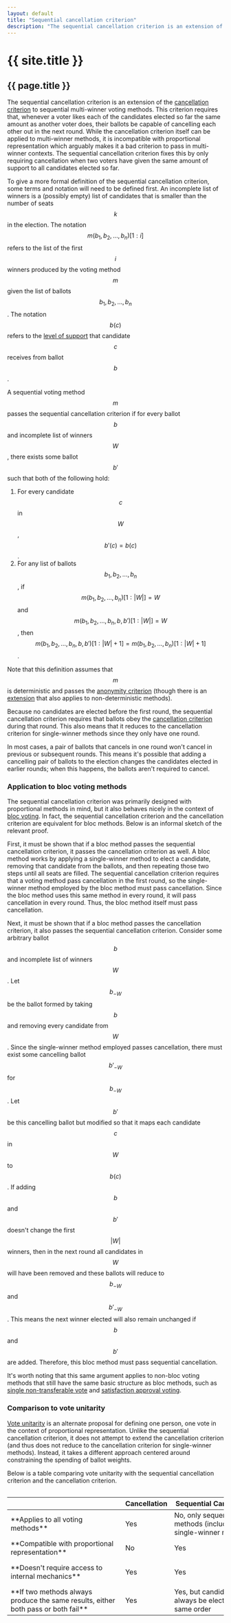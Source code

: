 ```yaml
---
layout: default
title: "Sequential cancellation criterion"
description: "The sequential cancellation criterion is an extension of the cancellation criterion to sequential multi-winner voting methods. This criterion requires that, whenever a voter likes each of the candidates elected so far the same amount as another voter does, their ballots be capable of cancelling each other out in the next round."
---
```

# {{ site.title }}
## {{ page.title }}

The sequential cancellation criterion is an extension of the [cancellation criterion](/miscellaneous/voting-theory/cancellation-criterion) to sequential multi-winner voting methods. This criterion requires that, whenever a voter likes each of the candidates elected so far the same amount as another voter does, their ballots be capable of cancelling each other out in the next round. While the cancellation criterion itself can be applied to multi-winner methods, it is incompatible with proportional representation which arguably makes it a bad criterion to pass in multi-winner contexts. The sequential cancellation criterion fixes this by only requiring cancellation when two voters have given the same amount of support to all candidates elected so far.

To give a more formal definition of the sequential cancellation criterion, some terms and notation will need to be defined first. An incomplete list of winners is a (possibly empty) list of candidates that is smaller than the number of seats $$k$$ in the election. The notation $$m(b_1, b_2, \dots, b_n)[1:i]$$ refers to the list of the first $$i$$ winners produced by the voting method $$m$$ given the list of ballots $$b_1, b_2, \dots, b_n$$. The notation $$b(c)$$ refers to the [level of support](/miscellaneous/voting-theory/unified-levels-of-support) that candidate $$c$$ receives from ballot $$b$$.

A sequential voting method $$m$$ passes the sequential cancellation criterion if for every ballot $$b$$ and incomplete list of winners $$W$$, there exists some ballot $$b'$$ such that both of the following hold:

1. For every candidate $$c$$ in $$W$$, $$b'(c) = b(c)$$.
2. For any list of ballots $$b_1, b_2, \dots, b_n$$, if $$m(b_1, b_2, \dots, b_n)[1:\vert W \vert] = W$$ and $$m(b_1, b_2, \dots, b_n, b, b')[1:\vert W \vert] = W$$, then $$m(b_1, b_2, \dots, b_n, b, b')[1:\vert W \vert+1] = m(b_1, b_2, \dots, b_n)[1:\vert W \vert+1]$$.

Note that this definition assumes that $$m$$ is deterministic and passes the [anonymity criterion](/miscellaneous/voting-theory/anonymity-criterion) (though there is an [extension](https://www.votingtheory.org/forum/topic/122/handling-non-deterministic-tie-breaking-in-voting-criteria/2) that also applies to non-deterministic methods).

Because no candidates are elected before the first round, the sequential cancellation criterion requires that ballots obey the [cancellation criterion](/miscellaneous/voting-theory/cancellation-criterion) during that round. This also means that it reduces to the cancellation criterion for single-winner methods since they only have one round.

In most cases, a pair of ballots that cancels in one round won't cancel in previous or subsequent rounds. This means it's possible that adding a cancelling pair of ballots to the election changes the candidates elected in earlier rounds; when this happens, the ballots aren't required to cancel.

### Application to bloc voting methods

The sequential cancellation criterion was primarily designed with proportional methods in mind, but it also behaves nicely in the context of [bloc voting](https://electowiki.org/wiki/Bloc_voting). In fact, the sequential cancellation criterion and the cancellation criterion are equivalent for bloc methods. Below is an informal sketch of the relevant proof.

First, it must be shown that if a bloc method passes the sequential cancellation criterion, it passes the cancellation criterion as well. A bloc method works by applying a single-winner method to elect a candidate, removing that candidate from the ballots, and then repeating those two steps until all seats are filled. The sequential cancellation criterion requires that a voting method pass cancellation in the first round, so the single-winner method employed by the bloc method must pass cancellation. Since the bloc method uses this same method in every round, it will pass cancellation in every round. Thus, the bloc method itself must pass cancellation.

Next, it must be shown that if a bloc method passes the cancellation criterion, it also passes the sequential cancellation criterion. Consider some arbitrary ballot $$b$$ and incomplete list of winners $$W$$. Let $$b_{-W}$$ be the ballot formed by taking $$b$$ and removing every candidate from $$W$$. Since the single-winner method employed passes cancellation, there must exist some cancelling ballot $$b'_{-W}$$ for $$b_{-W}$$. Let $$b'$$ be this cancelling ballot but modified so that it maps each candidate $$c$$ in $$W$$ to $$b(c)$$. If adding $$b$$ and $$b'$$ doesn't change the first $$\vert W \vert$$ winners, then in the next round all candidates in $$W$$ will have been removed and these ballots will reduce to $$b_{-W}$$ and $$b'_{-W}$$. This means the next winner elected will also remain unchanged if $$b$$ and $$b'$$ are added. Therefore, this bloc method must pass sequential cancellation.

It's worth noting that this same argument applies to non-bloc voting methods that still have the same basic structure as bloc methods, such as [single non-transferable vote](https://electowiki.org/wiki/Single_non-transferable_vote) and [satisfaction approval voting](https://en.wikipedia.org/wiki/Satisfaction_approval_voting).

### Comparison to vote unitarity

[Vote unitarity](https://electowiki.org/wiki/Vote_unitarity) is an alternate proposal for defining one person, one vote in the context of proportional representation. Unlike the sequential cancellation criterion, it does not attempt to extend the cancellation criterion (and thus does not reduce to the cancellation criterion for single-winner methods). Instead, it takes a different approach centered around constraining the spending of ballot weights.

Below is a table comparing vote unitarity with the sequential cancellation criterion and the cancellation criterion.

<div style="overflow-x:auto;">
  <table style="min-width:750px;">
    <thead>
      <tr>
        <th></th>
		<th>Cancellation</th>
        <th>Sequential Cancellation</th>
        <th>Vote Unitarity</th>
      </tr>
    </thead>
    <tbody>
      <tr>
        <td markdown="span">**Applies to all voting methods**</td>
        <td>Yes</td>
        <td>No, only sequential methods (including single-winner methods)</td>
		<td>No, only sequential proportional methods</td>
      </tr>
      <tr>
        <td markdown="span">**Compatible with proportional representation**</td>
        <td>No</td>
        <td>Yes</td>
		<td>Yes</td>
      </tr>
	  <tr>
        <td markdown="span">**Doesn't require access to internal mechanics**</td>
        <td>Yes</td>
        <td>Yes</td>
		<td>No, requires access to ballot weights</td>
      </tr>
	  <tr>
        <td markdown="span">**If two methods always produce the same results, either both pass or both fail**</td>
        <td>Yes</td>
        <td>Yes, but candidates must always be elected in the same order</td>
		<td>No</td>
      </tr>
    </tbody>
  </table>
</div>
